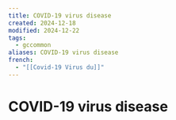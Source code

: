 ```yaml
---
title: COVID-19 virus disease
created: 2024-12-18
modified: 2024-12-22
tags:
  - gccommon
aliases: COVID-19 virus disease
french:
  - "[[Covid-19 Virus du]]"
---
```

# COVID-19 virus disease
